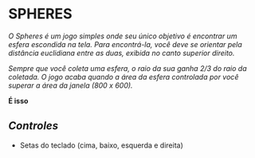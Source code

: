 # SPHERES

*O Spheres é um jogo simples onde seu único objetivo é encontrar um esfera escondida na tela. Para encontrá-la, você deve se orientar pela distância euclidiana entre as duas, exibida no canto superior direito.*

*Sempre que você coleta uma esfera, o raio da sua ganha 2/3 do raio da coletada. O jogo acaba quando a área da esfera controlada por você    superar a área da janela (800 x 600).*

**É isso**

## ***Controles***
- Setas do teclado (cima, baixo, esquerda e direita)